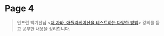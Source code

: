 # Page 4

> 인프런 백기선님 <[더 자바, 애플리케이션을 테스트하는 다양한 방법](https://www.inflearn.com/course/the-java-application-test)> 강의를 듣고 공부한 내용을 정리합니다.&#x20;
